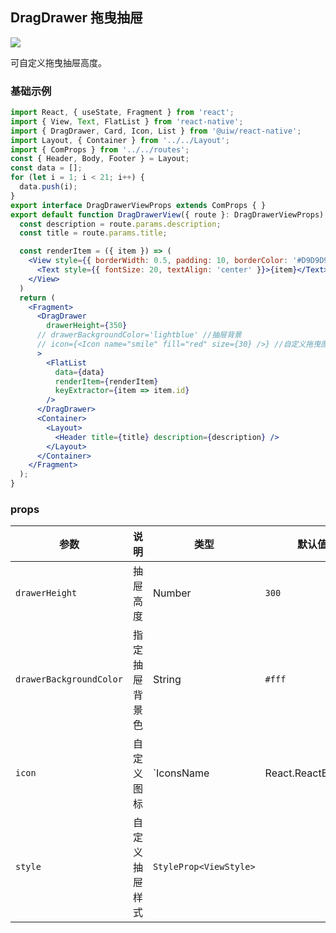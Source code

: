 DragDrawer 拖曳抽屉
---

![](https://user-images.githubusercontent.com/66067296/143187302-bee614b4-7799-49d1-9cab-470ad8228372.gif)<!--rehype:style=zoom: 33%;float: right; margin-left: 15px;-->

可自定义拖曳抽屉高度。

### 基础示例

```jsx
import React, { useState, Fragment } from 'react';
import { View, Text, FlatList } from 'react-native';
import { DragDrawer, Card, Icon, List } from '@uiw/react-native';
import Layout, { Container } from '../../Layout';
import { ComProps } from '../../routes';
const { Header, Body, Footer } = Layout;
const data = [];
for (let i = 1; i < 21; i++) {
  data.push(i);
}
export interface DragDrawerViewProps extends ComProps { }
export default function DragDrawerView({ route }: DragDrawerViewProps) {
  const description = route.params.description;
  const title = route.params.title;

  const renderItem = ({ item }) => (
    <View style={{ borderWidth: 0.5, padding: 10, borderColor: '#D9D9D9' }}>
      <Text style={{ fontSize: 20, textAlign: 'center' }}>{item}</Text>
    </View>
  )
  return (
    <Fragment>
      <DragDrawer
        drawerHeight={350}
      // drawerBackgroundColor='lightblue' //抽屉背景
      // icon={<Icon name="smile" fill="red" size={30} />} //自定义拖曳图标
      >
        <FlatList
          data={data}
          renderItem={renderItem}
          keyExtractor={item => item.id}
        />
      </DragDrawer>
      <Container>
        <Layout>
          <Header title={title} description={description} />
        </Layout>
      </Container>
    </Fragment>
  );
}
```

### props

| 参数 | 说明 | 类型 | 默认值 |
|------|------|-----|------|
| `drawerHeight` | 抽屉高度 | Number | `300` |
| `drawerBackgroundColor` | 指定抽屉背景色 | String | `#fff` |
| `icon` | 自定义图标 | `IconsName | React.ReactElement | React.ReactNode` |  |
| `style` | 自定义抽屉样式 | `StyleProp<ViewStyle>` |  |
